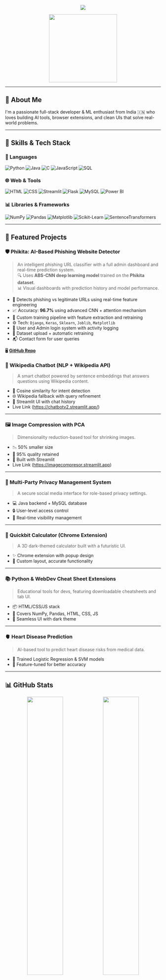 
<!-- Profile Banner -->
<p align="center">
  <img src="https://readme-typing-svg.demolab.com/?lines=Hi,+I'm+Bhanuprasad+🚀;ML+Engineer+%7C+Web+Dev+%7C+Data+Analyst;Turning+Ideas+Into+Impactful+Projects!&center=true&width=1000&height=45">
</p>

<p align="center">
  <img src="https://media.giphy.com/media/qgQUggAC3Pfv687qPC/giphy.gif" width="220" />
</p>

---

## 💫 About Me
I'm a passionate full-stack developer & ML enthusiast from India 🇮🇳 who loves building AI tools, browser extensions, and clean UIs that solve real-world problems.

---

## 🧠 Skills & Tech Stack

### 🚀 Languages
![Python](https://img.shields.io/badge/Python-FFD43B?style=for-the-badge&logo=python&logoColor=darkgreen)
![Java](https://img.shields.io/badge/Java-ED8B00?style=for-the-badge&logo=java&logoColor=white)
![C](https://img.shields.io/badge/C-00599C?style=for-the-badge&logo=c&logoColor=white)
![JavaScript](https://img.shields.io/badge/JavaScript-F7DF1E?style=for-the-badge&logo=javascript&logoColor=black)
![SQL](https://img.shields.io/badge/SQL-4479A1?style=for-the-badge&logo=postgresql&logoColor=white)

### 🌐 Web & Tools
![HTML](https://img.shields.io/badge/HTML-E34F26?style=for-the-badge&logo=html5&logoColor=white)
![CSS](https://img.shields.io/badge/CSS-1572B6?style=for-the-badge&logo=css3&logoColor=white)
![Streamlit](https://img.shields.io/badge/Streamlit-FF4B4B?style=for-the-badge&logo=streamlit&logoColor=white)
![Flask](https://img.shields.io/badge/Flask-000000?style=for-the-badge&logo=flask&logoColor=white)
![MySQL](https://img.shields.io/badge/MySQL-005C84?style=for-the-badge&logo=mysql&logoColor=white)
![Power BI](https://img.shields.io/badge/PowerBI-F2C811?style=for-the-badge&logo=powerbi&logoColor=black)

### 📊 Libraries & Frameworks
![NumPy](https://img.shields.io/badge/NumPy-013243?style=for-the-badge&logo=numpy&logoColor=white)
![Pandas](https://img.shields.io/badge/Pandas-150458?style=for-the-badge&logo=pandas&logoColor=white)
![Matplotlib](https://img.shields.io/badge/Matplotlib-11557C?style=for-the-badge&logo=python&logoColor=white)
![Scikit-Learn](https://img.shields.io/badge/Scikit--Learn-F7931E?style=for-the-badge&logo=scikit-learn&logoColor=white)
![SentenceTransformers](https://img.shields.io/badge/SentenceTransformers-430098?style=for-the-badge&logo=python&logoColor=white)

---

## 🚀 Featured Projects

### 🛡️ Phikita: AI-Based Phishing Website Detector  
> An intelligent phishing URL classifier with a full admin dashboard and real-time prediction system.  
🔍 Uses **ABS-CNN deep learning model** trained on the **Phikita dataset**.  
📊 Visual dashboards with prediction history and model performance.  

- 🔐 Detects phishing vs legitimate URLs using real-time feature engineering  
- 📈 Accuracy: **96.7%** using advanced CNN + attention mechanism  
- 🧠 Custom training pipeline with feature extraction and retraining  
- ⚙️ Tech: `Django`, `Keras`, `Sklearn`, `Joblib`, `Matplotlib`  
- 👤 User and Admin login system with activity logging  
- 🔄 Dataset upload + automatic retraining  
- 📬 Contact form for user queries  

🖥️ **[GitHub Repo](https://github.com/bhanuprasad0722/phishing_detector)** <!-- Replace with actual repo link -->


### 🧠 Wikipedia Chatbot (NLP + Wikipedia API)
> A smart chatbot powered by sentence embeddings that answers questions using Wikipedia content.
- 🔎 Cosine similarity for intent detection
- 🌐 Wikipedia fallback with query refinement
- 💬 Streamlit UI with chat history
- Live Link (https://chatbotv2.streamlit.app/)

---
### 🖼️ Image Compression with PCA
> Dimensionality reduction-based tool for shrinking images.
- 📉 50% smaller size
- 💯 95% quality retained
- 🧪 Built with Streamlit
- Live Link (https://imagecompresor.streamlit.app)

---

### 🔐 Multi-Party Privacy Management System
> A secure social media interface for role-based privacy settings.
- 💻 Java backend + MySQL database
- 🔒 User-level access control
- 🔁 Real-time visibility management

---

### 🧮 Quickbit Calculator (Chrome Extension)
> A 3D dark-themed calculator built with a futuristic UI.
- ✨ Chrome extension with popup design
- 🎯 Custom layout, accurate functionality

---

### 📚 Python & WebDev Cheat Sheet Extensions
> Educational tools for devs, featuring downloadable cheatsheets and tab UI.
- 📦 HTML/CSS/JS stack
- 📘 Covers NumPy, Pandas, HTML, CSS, JS
- 🧩 Seamless UI with dark theme

---

### 🫀 Heart Disease Prediction
> AI-based tool to predict heart disease risks from medical data.
- 🧠 Trained Logistic Regression & SVM models
- 🔬 Feature-tuned for better accuracy

---

## 📊 GitHub Stats

<p align="center">
  <img src="https://github-readme-stats.vercel.app/api?username=bhanuprasad0722&show_icons=true&theme=tokyonight&hide_border=true" width="48%"/>
  <img src="https://github-readme-streak-stats.herokuapp.com?user=bhanuprasad0722&theme=tokyonight&hide_border=true" width="48%"/>
</p>

<p align="center">
  <img src="https://github-readme-stats.vercel.app/api/top-langs/?username=bhanuprasad0722&layout=compact&theme=tokyonight&hide_border=true" width="48%"/>
</p>

---

## 🌐 Connect With Me

<p align="center">
  <a href="mailto:bhanuprasadchellapuram@gmail.com"><img src="https://img.shields.io/badge/Gmail-D14836?style=for-the-badge&logo=gmail&logoColor=white"></a>
  <a href="https://linkedin.com/in/chellapurambhanuprasad"><img src="https://img.shields.io/badge/LinkedIn-0077B5?style=for-the-badge&logo=linkedin&logoColor=white"></a>
</p>

---

<p align="center">
  ⚡ Let’s innovate together and turn ideas into awesome products!
</p>
